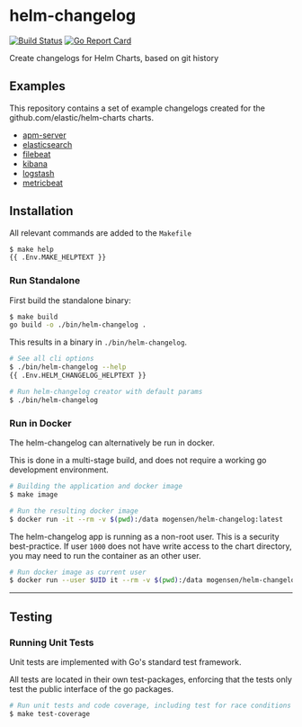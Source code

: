 # helm-changelog

[![Build Status](https://img.shields.io/endpoint.svg?url=https%3A%2F%2Factions-badge.atrox.dev%2Fmogensen%2Fhelm-changelog%2Fbadge%3Fref%3Dmain&style=flat)](https://actions-badge.atrox.dev/mogensen/helm-changelog/goto?ref=main)
[![Go Report Card](https://goreportcard.com/badge/github.com/mogensen/helm-changelog)](https://goreportcard.com/report/github.com/mogensen/helm-changelog)

Create changelogs for Helm Charts, based on git history

## Examples

This repository contains a set of example changelogs created for the github.com/elastic/helm-charts charts.

 - [apm-server](https://github.com/mogensen/helm-changelog/tree/main/examples/apm-server.md)
 - [elasticsearch](https://github.com/mogensen/helm-changelog/tree/main/examples/elasticsearch.md)
 - [filebeat](https://github.com/mogensen/helm-changelog/tree/main/examples/filebeat.md)
 - [kibana](https://github.com/mogensen/helm-changelog/tree/main/examples/kibana.md)
 - [logstash](https://github.com/mogensen/helm-changelog/tree/main/examples/logstash.md)
 - [metricbeat](https://github.com/mogensen/helm-changelog/tree/main/examples/metricbeat.md)

## Installation

All relevant commands are added to the `Makefile`

```bash
$ make help
{{ .Env.MAKE_HELPTEXT }}
```

### Run Standalone

First build the standalone binary:

```bash
$ make build
go build -o ./bin/helm-changelog .
```

This results in a binary in `./bin/helm-changelog`.

```bash
# See all cli options
$ ./bin/helm-changelog --help
{{ .Env.HELM_CHANGELOG_HELPTEXT }}

# Run helm-changelog creator with default params
$ ./bin/helm-changelog
```

### Run in Docker

The helm-changelog can alternatively be run in docker.

This is done in a multi-stage build, and does not require a working go development environment.

```bash
# Building the application and docker image
$ make image

# Run the resulting docker image
$ docker run -it --rm -v $(pwd):/data mogensen/helm-changelog:latest
```

The helm-changelog app is running as a non-root user.
This is a security best-practice. If user `1000` does not have write access to the chart directory, you may need to run the container as an other user.


```bash
# Run docker image as current user
$ docker run --user $UID it --rm -v $(pwd):/data mogensen/helm-changelog:latest
```

---

## Testing

### Running Unit Tests

Unit tests are implemented with Go's standard test framework.

All tests are located in their own test-packages, enforcing that the tests only test the 
public interface of the go packages.

```bash
# Run unit tests and code coverage, including test for race conditions
$ make test-coverage
```
